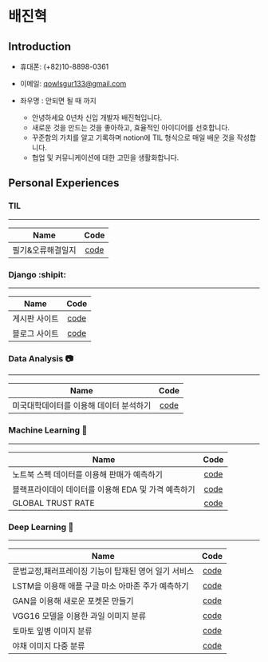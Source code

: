 # 배진혁


## Introduction
* 휴대폰: (+82)10-8898-0361
* 이메일: qowlsgur133@gmail.com
* 좌우명 : 안되면 될 때 까지

  * 안녕하세요 0년차 신입 개발자 배진혁입니다.
  * 새로운 것을 만드는 것을 좋아하고, 효율적인 아이디어를 선호합니다.
  * 꾸준함의 가치를 알고 기록하며 notion에 TIL 형식으로 매일 배운 것을 작성합니다.
  * 협업 및 커뮤니케이션에 대한 고민을 생활화합니다.


## Personal Experiences


### TIL 
-----
Name         |Code|
---|:---:|
 필기&오류해결일지 |[code]([https://github.com/jinhyukbae/board](https://aquatic-layer-69f.notion.site/1cfc13c6ec9f48e7b8694ae796960871?v=d3ffb393a64d49fb9b74da0be4384e6d))|





### Django :shipit:
-----
Name         |Code|
---|:---:|
 게시판 사이트 |[code](https://github.com/jinhyukbae/board)|
 블로그 사이트 |[code](https://github.com/jinhyukbae/django_project)|

### Data Analysis :camera:
-----

Name         |Code|
---|:---:|
 미국대학데이터를 이용해 데이터 분석하기 |[code](https://github.com/jinhyukbae/soloproject/blob/main/Data_Science/%EB%8C%80%ED%95%99%EC%A0%84%EA%B3%B5%EB%8D%B0%EC%9D%B4%ED%84%B0%EB%B6%84%EC%84%9D.ipynb)|

### Machine Learning :floppy_disk:
-----

Name         |Code|
---|:---:|
 노트북 스펙 데이터를 이용해 판매가 예측하기 |[code](https://github.com/jinhyukbae/soloproject/blob/main/Data_Science/%EC%9C%A0%EB%9F%BD%EB%85%B8%ED%8A%B8%EB%B6%81%EB%8D%B0%EC%9D%B4%ED%84%B0.ipynb)|
블랙프라이데이 데이터를 이용해 EDA 및 가격 예측하기 |[code](https://github.com/jinhyukbae/soloproject/blob/main/Data_Science/%EB%B8%94%EB%9E%99%ED%94%84%EB%9D%BC%EC%9D%B4%EB%8D%B0%EC%9D%B4%EB%B6%84%EC%84%9D.ipynb)|
GLOBAL TRUST RATE |[code](https://github.com/jinhyukbae/soloproject/blob/main/Data_Science/%EA%B8%80%EB%A1%9C%EB%B2%8C%EC%8B%A0%EB%A2%B0%EB%8F%84%EC%A1%B0%EC%82%AC%20(2).ipynb)|



### Deep Learning :satellite:
-----

Name         |Code|
---|:---:|
문법교정,패러프레이징 기능이 탑재된 영어 일기 서비스 |[code](https://github.com/jinhyukbae/eat_write_sleep/tree/main)|
LSTM을 이용해 애플 구글 마소 아마존 주가 예측하기 |[code](https://github.com/jinhyukbae/soloproject/blob/main/Data_Science/%EB%AF%B8%EA%B5%AD%20%EA%B8%B0%EC%88%A0%EC%A3%BC%20%EB%B6%84%EC%84%9D.ipynb)|
GAN을 이용해 새로운 포켓몬 만들기|[code](https://github.com/jinhyukbae/soloproject/blob/main/Data_Science/%ED%8F%AC%EC%BC%93%EB%AA%AC%20GAN.ipynb)|
VGG16 모델을 이용한 과일 이미지 분류|[code](https://github.com/jinhyukbae/soloproject/blob/main/Data_Science/%EA%B3%BC%EC%9D%BC%20%EB%B6%84%EB%A5%98.ipynb)|
토마토 잎병 이미지 분류|[code](https://github.com/jinhyukbae/soloproject/blob/main/Data_Science/%EB%94%A5%EB%9F%AC%EB%8B%9D%20%ED%86%A0%EB%A7%88%ED%86%A0%20%EC%9E%8E%EB%B3%91.ipynb)|
야채 이미지 다중 분류|[code](https://github.com/jinhyukbae/soloproject/blob/main/Data_Science/%EC%95%BC%EC%B1%84%20%EC%9D%B4%EB%AF%B8%EC%A7%80%20%EB%B6%84%EB%A5%98%20vgg16.ipynb)|
